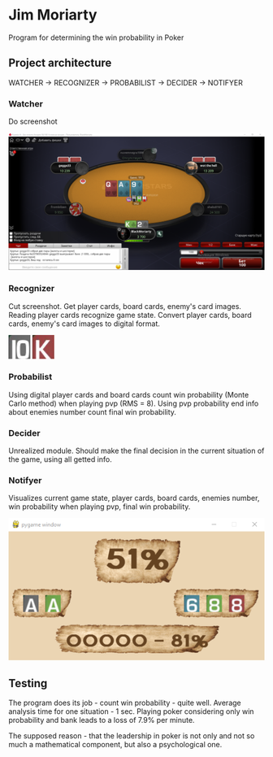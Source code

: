 # Jim Moriarty
Program for determining the win probability in Poker

## Project architecture
WATCHER -> RECOGNIZER -> PROBABILIST -> DECIDER -> NOTIFYER

### Watcher
Do screenshot

![Иллюстрация к проекту](https://github.com/hnedenko/Jim-Moriarty/blob/main/a_watcher/screenshot.png)

### Recognizer
Cut screenshot.
Get player cards, board cards, enemy's card images.
Reading player cards recognize game state.
Convert player cards, board cards, enemy's card images to digital format.

![Иллюстрация к проекту](https://github.com/hnedenko/Jim-Moriarty/blob/main/b_recognizer/cards/10_grey.jpg)
![Иллюстрация к проекту](https://github.com/hnedenko/Jim-Moriarty/blob/main/b_recognizer/cards/K_red.jpg)

### Probabilist
Using digital player cards and board cards count win probability (Monte Carlo method) when playing pvp (RMS = 8).
Using pvp probability end info about enemies number count final win probability.

### Decider
Unrealized module.
Should make the final decision in the current situation of the game, using all getted info.

### Notifyer
Visualizes current game state, player cards, board cards, enemies number,  win probability when playing pvp, final win probability.

![Иллюстрация к проекту](https://github.com/hnedenko/Jim-Moriarty/blob/main/screen.png)

## Testing
The program does its job - count win probability - quite well.
Average analysis time for one situation - 1 sec.
Playing poker considering only win probability and bank leads to a loss of 7.9% per minute.

The supposed reason - that the leadership in poker is not only and not so much a mathematical component, but also a psychological one.
